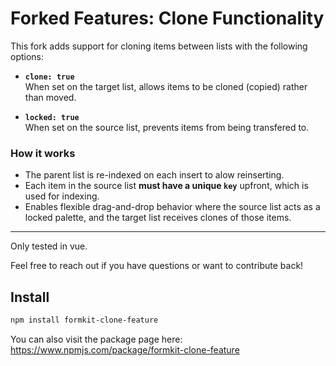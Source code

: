 # Forked Features: Clone Functionality

This fork adds support for cloning items between lists with the following options:

- **`clone: true`**  
  When set on the target list, allows items to be cloned (copied) rather than moved.

- **`locked: true`**  
  When set on the source list, prevents items from being transfered to.

### How it works

- The parent list is re-indexed on each insert to alow reinserting.
- Each item in the source list **must have a unique `key`** upfront, which is used for indexing.
- Enables flexible drag-and-drop behavior where the source list acts as a locked palette, and the target list receives clones of those items.

---
Only tested in vue.

Feel free to reach out if you have questions or want to contribute back!
## Install

```bash 
npm install formkit-clone-feature
```

You can also visit the package page here: https://www.npmjs.com/package/formkit-clone-feature